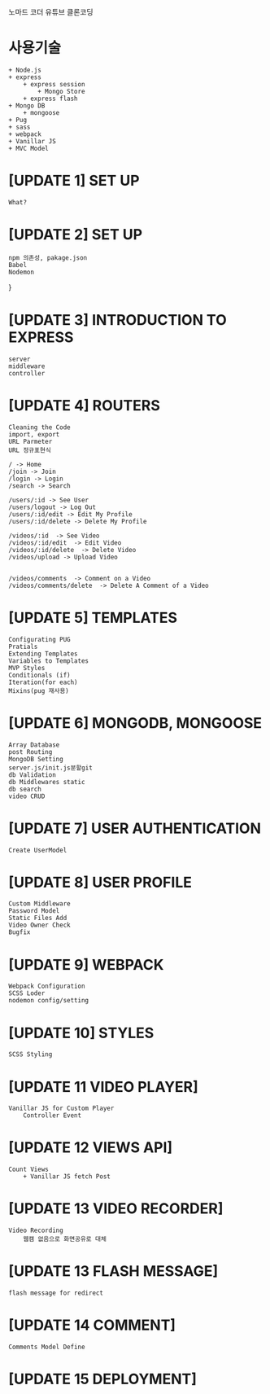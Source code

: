 노마드 코더 유튜브 클론코딩

# 사용기술
    + Node.js
    + express
        + express session
            + Mongo Store
        + express flash
    + Mongo DB
        + mongoose
    + Pug
    + sass
    + webpack
    + Vanillar JS
    + MVC Model

# [UPDATE 1] SET UP
    What?

# [UPDATE 2] SET UP 
	npm 의존성, pakage.json
	Babel
	Nodemon
}

# [UPDATE 3] INTRODUCTION TO EXPRESS
    server
    middleware
    controller    


# [UPDATE 4] ROUTERS
    Cleaning the Code
    import, export
    URL Parmeter
    URL 정규표현식

    / -> Home
    /join -> Join
    /login -> Login
    /search -> Search

    /users/:id -> See User
    /users/logout -> Log Out
    /users/:id/edit -> Edit My Profile
    /users/:id/delete -> Delete My Profile

    /videos/:id  -> See Video
    /videos/:id/edit  -> Edit Video
    /videos/:id/delete  -> Delete Video
    /videos/upload -> Upload Video


    /videos/comments  -> Comment on a Video
    /videos/comments/delete  -> Delete A Comment of a Video


# [UPDATE 5] TEMPLATES
    Configurating PUG
    Pratials
    Extending Templates
    Variables to Templates
    MVP Styles
    Conditionals (if)
    Iteration(for each)
    Mixins(pug 재사용)


# [UPDATE 6] MONGODB, MONGOOSE
    Array Database
    post Routing
    MongoDB Setting
    server.js/init.js분할git 
    db Validation
    db Middlewares static
    db search
    video CRUD

# [UPDATE 7] USER AUTHENTICATION
    Create UserModel
    
# [UPDATE 8] USER PROFILE
    Custom Middleware
    Password Model
    Static Files Add
    Video Owner Check
    Bugfix

# [UPDATE 9] WEBPACK
    Webpack Configuration
    SCSS Loder
    nodemon config/setting

# [UPDATE  10] STYLES
    SCSS Styling

# [UPDATE 11 VIDEO PLAYER]
    Vanillar JS for Custom Player
        Controller Event

# [UPDATE 12 VIEWS API]
    Count Views
        + Vanillar JS fetch Post

# [UPDATE 13 VIDEO RECORDER]
    Video Recording
        웹캠 없음으로 화면공유로 대체


# [UPDATE 13 FLASH MESSAGE]
    flash message for redirect

# [UPDATE 14 COMMENT]
    Comments Model Define

# [UPDATE 15 DEPLOYMENT]